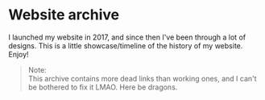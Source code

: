 # Website archive

I launched my website in 2017, and since then I've been through a lot of designs. This is a little showcase/timeline of the history of my website. Enjoy!

> Note:  
> This archive contains more dead links than working ones, and I can't be bothered to fix it LMAO. Here be dragons.
